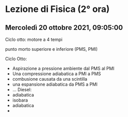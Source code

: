 # Lezione di Fisica (2° ora)
## Mercoledì 20 ottobre 2021, 09:05:00

Ciclo otto: motore a 4 tempi

punto morto superiore e inferiore (PMS, PMI)

Ciclo Otto:
* Aspirazione a pressione ambiente dal PMS al PMI
* Una compressione adiabatica a PMI a PMS
* combusione causata da una scintilla
* una espansione adiabatica da PMS a PMI
* ...
Diesel:
* adiabatica
* isobara
* adiabatica
* 
<!--stackedit_data:
eyJoaXN0b3J5IjpbNDYyMTUxMDg3XX0=
-->